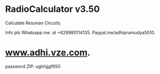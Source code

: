 # RadioCalculator v3.50
Calculate Resonan Circuits.


Info pls Whatsapp me.
at +628980114135.
Paypal.me/adhipramudya5510.

www.adhi.vze.com.
=================
password ZIP: ughhjjgf650
